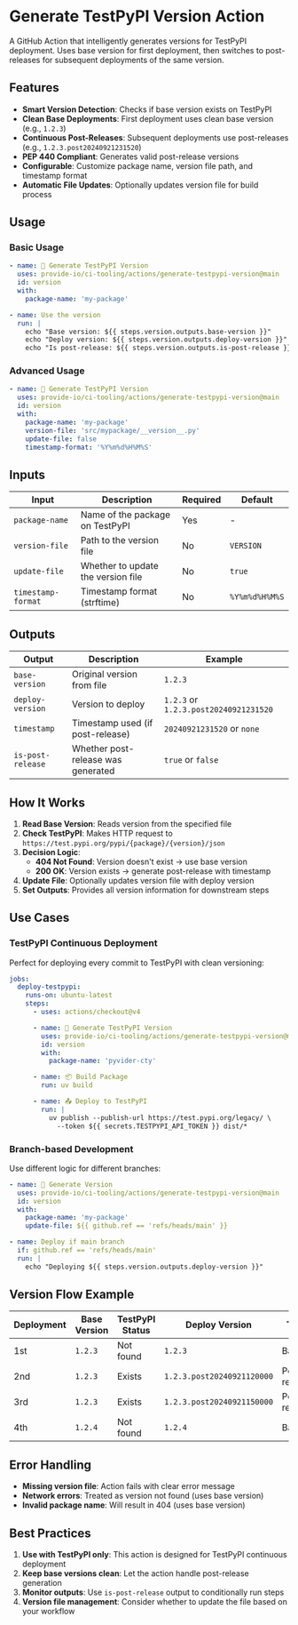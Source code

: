 # Generate TestPyPI Version Action

A GitHub Action that intelligently generates versions for TestPyPI deployment. Uses base version for first deployment, then switches to post-releases for subsequent deployments of the same version.

## Features

- **Smart Version Detection**: Checks if base version exists on TestPyPI
- **Clean Base Deployments**: First deployment uses clean base version (e.g., `1.2.3`)
- **Continuous Post-Releases**: Subsequent deployments use post-releases (e.g., `1.2.3.post20240921231520`)
- **PEP 440 Compliant**: Generates valid post-release versions
- **Configurable**: Customize package name, version file path, and timestamp format
- **Automatic File Updates**: Optionally updates version file for build process

## Usage

### Basic Usage

```yaml
- name: 🔖 Generate TestPyPI Version
  uses: provide-io/ci-tooling/actions/generate-testpypi-version@main
  id: version
  with:
    package-name: 'my-package'

- name: Use the version
  run: |
    echo "Base version: ${{ steps.version.outputs.base-version }}"
    echo "Deploy version: ${{ steps.version.outputs.deploy-version }}"
    echo "Is post-release: ${{ steps.version.outputs.is-post-release }}"
```

### Advanced Usage

```yaml
- name: 🔖 Generate TestPyPI Version
  uses: provide-io/ci-tooling/actions/generate-testpypi-version@main
  id: version
  with:
    package-name: 'my-package'
    version-file: 'src/mypackage/__version__.py'
    update-file: false
    timestamp-format: '%Y%m%d%H%M%S'
```

## Inputs

| Input | Description | Required | Default |
|-------|-------------|----------|---------|
| `package-name` | Name of the package on TestPyPI | Yes | - |
| `version-file` | Path to the version file | No | `VERSION` |
| `update-file` | Whether to update the version file | No | `true` |
| `timestamp-format` | Timestamp format (strftime) | No | `%Y%m%d%H%M%S` |

## Outputs

| Output | Description | Example |
|--------|-------------|---------|
| `base-version` | Original version from file | `1.2.3` |
| `deploy-version` | Version to deploy | `1.2.3` or `1.2.3.post20240921231520` |
| `timestamp` | Timestamp used (if post-release) | `20240921231520` or `none` |
| `is-post-release` | Whether post-release was generated | `true` or `false` |

## How It Works

1. **Read Base Version**: Reads version from the specified file
2. **Check TestPyPI**: Makes HTTP request to `https://test.pypi.org/pypi/{package}/{version}/json`
3. **Decision Logic**:
   - **404 Not Found**: Version doesn't exist → use base version
   - **200 OK**: Version exists → generate post-release with timestamp
4. **Update File**: Optionally updates version file with deploy version
5. **Set Outputs**: Provides all version information for downstream steps

## Use Cases

### TestPyPI Continuous Deployment

Perfect for deploying every commit to TestPyPI with clean versioning:

```yaml
jobs:
  deploy-testpypi:
    runs-on: ubuntu-latest
    steps:
      - uses: actions/checkout@v4

      - name: 🔖 Generate TestPyPI Version
        uses: provide-io/ci-tooling/actions/generate-testpypi-version@main
        id: version
        with:
          package-name: 'pyvider-cty'

      - name: 📦 Build Package
        run: uv build

      - name: 📤 Deploy to TestPyPI
        run: |
          uv publish --publish-url https://test.pypi.org/legacy/ \
            --token ${{ secrets.TESTPYPI_API_TOKEN }} dist/*
```

### Branch-based Development

Use different logic for different branches:

```yaml
- name: 🔖 Generate Version
  uses: provide-io/ci-tooling/actions/generate-testpypi-version@main
  id: version
  with:
    package-name: 'my-package'
    update-file: ${{ github.ref == 'refs/heads/main' }}

- name: Deploy if main branch
  if: github.ref == 'refs/heads/main'
  run: |
    echo "Deploying ${{ steps.version.outputs.deploy-version }}"
```

## Version Flow Example

| Deployment | Base Version | TestPyPI Status | Deploy Version | Type |
|------------|--------------|-----------------|----------------|------|
| 1st | `1.2.3` | Not found | `1.2.3` | Base |
| 2nd | `1.2.3` | Exists | `1.2.3.post20240921120000` | Post-release |
| 3rd | `1.2.3` | Exists | `1.2.3.post20240921150000` | Post-release |
| 4th | `1.2.4` | Not found | `1.2.4` | Base |

## Error Handling

- **Missing version file**: Action fails with clear error message
- **Network errors**: Treated as version not found (uses base version)
- **Invalid package name**: Will result in 404 (uses base version)

## Best Practices

1. **Use with TestPyPI only**: This action is designed for TestPyPI continuous deployment
2. **Keep base versions clean**: Let the action handle post-release generation
3. **Monitor outputs**: Use `is-post-release` output to conditionally run steps
4. **Version file management**: Consider whether to update the file based on your workflow